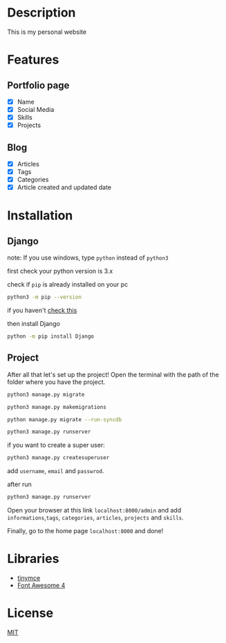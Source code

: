 # Description

This is my personal website

# Features

## Portfolio page
- [x] Name
- [X] Social Media
- [x] Skills
- [x] Projects

## Blog
- [x] Articles
- [x] Tags
- [x] Categories
- [x] Article created and updated date

# Installation

## Django

note: If you use windows, type `python` instead of `python3`

first check your python version is  3.x 

check if `pip` is already installed on your pc 

```bash 
python3 -m pip --version
```
if you haven't [check this](https://pip.pypa.io/en/stable/installing/)

then install Django

```bash
python -m pip install Django
```

## Project

After all that let's set up the project! Open the terminal with the path of the folder where you have the project.

```bash
python3 manage.py migrate
```

```bash
python3 manage.py makemigrations
```

```bash
python manage.py migrate --run-syncdb
```

```bash
python3 manage.py runserver
```

if you want to create a super user:

```bash
python3 manage.py createsuperuser
```

add `username`, `email` and `passwrod`.

after run

```bash
python3 manage.py runserver
```

Open your browser at this link `localhost:8000/admin` and add `informations`,`tags`, `categories`, `articles`, `projects` and `skills`.

Finally, go to the home page `localhost:8000` and done!



# Libraries
* [tinymce](https://www.tiny.cloud/)
* [Font Awesome 4](#)

# License
[MIT](https://choosealicense.com/licenses/mit/)
